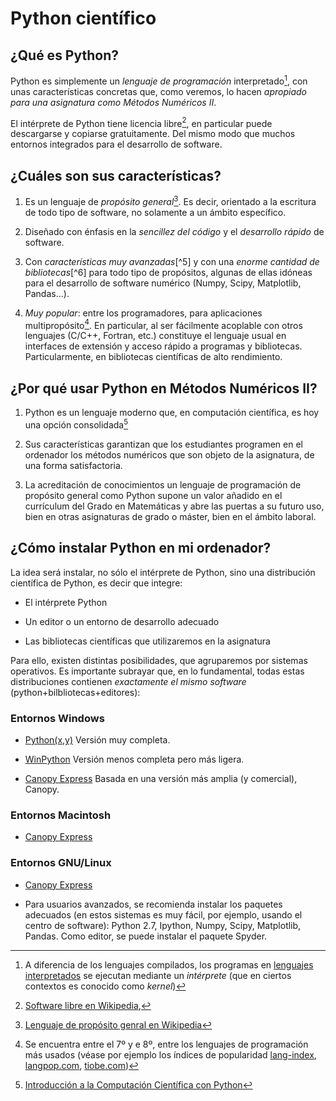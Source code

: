# Python científico

## ¿Qué es Python?

Python es simplemente un *lenguaje de programación* interpretado[^1], con unas características concretas que, como veremos, lo hacen *apropiado para una asignatura como Métodos Numéricos II*.

El intérprete de Python tiene licencia libre[^2], en particular puede descargarse y copiarse gratuitamente. Del mismo modo que muchos entornos integrados para el desarrollo de software.

## ¿Cuáles son sus características?

1. Es un lenguaje de *propósito general*[^3]. Es decir, orientado a la escritura de todo tipo de software, no solamente a un ámbito específico.

2. Diseñado con énfasis en la *sencillez del código* y el *desarrollo rápido* de software.

3. Con *características muy avanzadas*[^5] y con una *enorme cantidad de bibliotecas*[^6] para todo tipo de propósitos, algunas de ellas idóneas para el desarrollo de software numérico (Numpy, Scipy, Matplotlib, Pandas...).

4. *Muy popular*: entre los programadores, para aplicaciones multipropósito[^4]. En particular, al ser fácilmente acoplable con otros lenguajes (C/C++, Fortran, etc.) constituye el lenguaje usual en interfaces de extensión y acceso rápido a programas y bibliotecas. Particularmente, en bibliotecas científicas de alto rendimiento.

## ¿Por qué usar Python en Métodos Numéricos II?

1. Python es un lenguaje moderno que, en computación científica, es hoy una opción consolidada[^7]

2. Sus características garantizan que los estudiantes programen en el ordenador los métodos numéricos que son objeto de la asignatura, de una forma satisfactoria.

3. La acreditación de conocimientos un lenguaje de programación de propósito general como Python supone un valor añadido en el currículum del Grado en Matemáticas y abre las puertas a su futuro uso, bien en otras asignaturas de grado o máster, bien en el ámbito laboral.


## ¿Cómo instalar Python en mi ordenador?

La idea será instalar, no sólo el intérprete de Python, sino una
distribución científica de Python, es decir que integre:

* El intérprete Python

* Un editor o un entorno de desarrollo adecuado

* Las bibliotecas científicas que utilizaremos en la asignatura

Para ello, existen distintas posibilidades, que agruparemos por sistemas operativos. Es importante subrayar que, en lo fundamental, todas estas distribuciones contienen *exactamente el mismo software* (python+bilbliotecas+editores):

### Entornos Windows

* [Python(x,y)](https://code.google.com/p/pythonxy/)
Versión muy completa.

* [WinPython](http://winpython.sourceforge.net/)
Versión menos completa pero más ligera.

* [Canopy Express](https://www.enthought.com/canopy-express/)
Basada en una versión más amplia (y comercial), Canopy.

### Entornos Macintosh

* [Canopy Express](https://www.enthought.com/canopy-express/)

### Entornos GNU/Linux

* [Canopy Express](https://www.enthought.com/canopy-express/)

* Para usuarios avanzados, se recomienda instalar los paquetes adecuados (en estos sistemas es muy fácil, por ejemplo, usando el centro de software): Python 2.7, Ipython, Numpy, Scipy, Matplotlib, Pandas. Como editor, se puede instalar el paquete Spyder.


[^1]: A diferencia de los lenguajes compilados, los programas en [lenguajes interpretados](http://es.wikipedia.org/wiki/Lenguaje_de_alto_nivel) se ejecutan mediante un *intérprete* (que en ciertos contextos es conocido como *kernel*)

[^2]: [Software libre en Wikipedia](http://es.wikipedia.org/wiki/Software_libre),

[^3]: [Lenguaje de propósito genral en Wikipedia](http://es.wikipedia.org/wiki/Lenguaje_de_programaci%C3%B3n_de_prop%C3%B3sito_general)

[^4]: Se encuentra entre el 7º y e 8º, entre los lenguajes de programación más usados (véase por ejemplo los índices de popularidad [lang-index](http://lang-index.sourceforge.net), [langpop.com](http://langpop.com/), [tiobe.com](http://www.tiobe.com/index.php/content/paperinfo/tpci/index.html))

[^7]: [Introducción a la Computación Científica con Python](http://nbviewer.ipython.org/github/gfrubi/clases-python-cientifico/blob/master/Lecture-0-Scientific-Computing-with-Python.ipynb)

